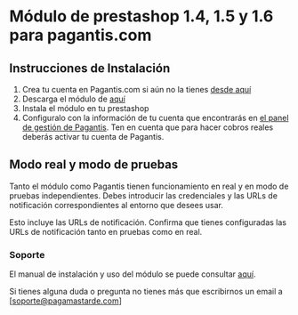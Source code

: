 # Módulo de prestashop 1.4, 1.5 y 1.6 para  pagantis.com


## Instrucciones de Instalación

1. Crea tu cuenta en Pagantis.com si aún no la tienes [desde aquí](https://bo.pagantis.com/users/sign_up)
2. Descarga el módulo de [aquí](https://github.com/pagantis/pagamastarde-prestashop/releases/download/v3.0.1/paylater.zip)
3. Instala el módulo en tu prestashop
4. Configuralo con la información de tu cuenta que encontrarás en [el panel de gestión de Pagantis](https://bo.pagantis.com/api). Ten en cuenta que para hacer cobros reales deberás activar tu cuenta de Pagantis.

## Modo real y modo de pruebas

Tanto el módulo como Pagantis tienen funcionamiento en real y en modo de pruebas independientes. Debes introducir las credenciales y las URLs de notificación correspondientes al entorno que desees usar.

Esto incluye las URLs de notificación. Confirma que tienes configuradas las URLs de notificación tanto en pruebas como en real.


### Soporte

El manual de instalación y uso del módulo se puede consultar [aquí](https://github.com/pagantis/pagamastarde-prestashop/blob/master/Guide.pdf).

Si tienes alguna duda o pregunta no tienes más que escribirnos un email a [soporte@pagamastarde.com]

